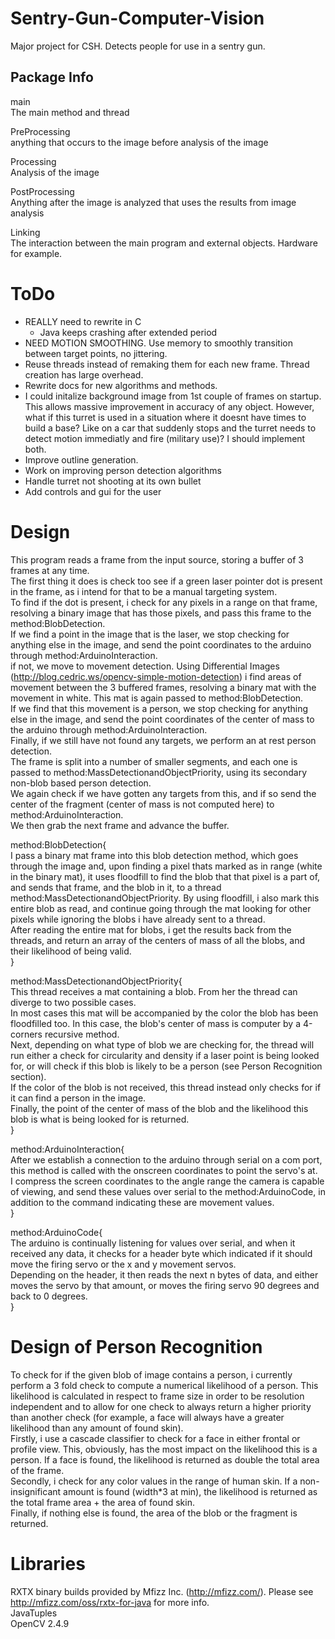 Sentry-Gun-Computer-Vision
==========================

Major project for CSH. Detects people for use in a sentry gun.

Package Info
------------
main  
The main method and thread  
  
PreProcessing  
anything that occurs to the image before analysis of the image  
  
Processing  
Analysis of the image  
  
PostProcessing  
Anything after the image is analyzed that uses the results from image analysis  
  
Linking  
The interaction between the main program and external objects. Hardware for example.  
  
ToDo
==========================
* REALLY need to rewrite in C
	* Java keeps crashing after extended period
* NEED MOTION SMOOTHING. Use memory to smoothly transition between target points, no jittering.  
* Reuse threads instead of remaking them for each new frame. Thread creation has large overhead.  
* Rewrite docs for new algorithms and methods.  
* I could initalize background image from 1st couple of frames on startup. This allows massive improvement in accuracy of any object. However, what if this turret is used in a situation where it doesnt have times to build a base? Like on a car that suddenly stops and the turret needs to detect motion immediatly and fire (military use)? I should implement both.  
* Improve outline generation.  
* Work on improving person detection algorithms  
* Handle turret not shooting at its own bullet  
* Add controls and gui for the user  

Design
==========================
This program reads a frame from the input source, storing a buffer of 3 frames at any time.  
The first thing it does is check too see if a green laser pointer dot is present in the frame, as i intend for that to be a manual targeting system.  
To find if the dot is present, i check for any pixels in a range on that frame, resolving a binary image that has those pixels, and pass this frame to the method:BlobDetection.  
If we find a point in the image that is the laser, we stop checking for anything else in the image, and send the point coordinates to the arduino through method:ArduinoInteraction.  
if not, we move to movement detection. Using Differential Images (http://blog.cedric.ws/opencv-simple-motion-detection) i find areas of movement between the 3 buffered frames, resolving a binary mat with the movement in white. This mat is again passed to method:BlobDetection.  
If we find that this movement is a person, we stop checking for anything else in the image, and send the point coordinates of the center of mass to the arduino through method:ArduinoInteraction.  
Finally, if we still have not found any targets, we perform an at rest person detection.  
The frame is split into a number of smaller segments, and each one is passed to method:MassDetectionandObjectPriority, using its secondary non-blob based person detection.  
We again check if we have gotten any targets from this, and if so send the center of the fragment (center of mass is not computed here) to method:ArduinoInteraction.  
We then grab the next frame and advance the buffer.  
  
method:BlobDetection{  
I pass a binary mat frame into this blob detection method, which goes through the image and, upon finding a pixel thats marked as in range (white in the binary mat), it uses floodfill to find the blob that that pixel is a part of, and sends that frame, and the blob in it, to a thread method:MassDetectionandObjectPriority. 
By using floodfill, i also mark this entire blob as read, and continue going through the mat looking for other pixels while ignoring the blobs i have already sent to a thread.  
After reading the entire mat for blobs, i get the results back from the threads, and return an array of the centers of mass of all the blobs, and their likelihood of being valid.  
}  
  
method:MassDetectionandObjectPriority{  
This thread receives a mat containing a blob. From her the thread can diverge to two possible cases.  
In most cases this mat will be accompanied by the color the blob has been floodfilled too. In this case, the blob's center of mass is computer by a 4-corners recursive method.  
Next, depending on what type of blob we are checking for, the thread will run either a check for circularity and density if a laser point is being looked for, or will check if this blob is likely to be a person (see Person Recognition section).  
If the color of the blob is not received, this thread instead only checks for if it can find a person in the image.  
Finally, the point of the center of mass of the blob and the likelihood this blob is what is being looked for is returned.    
}  
  
method:ArduinoInteraction{  
After we establish a connection to the arduino through serial on a com port, this method is called with the onscreen coordinates to point the servo's at.  
I compress the screen coordinates to the angle range the camera is capable of viewing, and send these values over serial to the method:ArduinoCode, in addition to the command indicating these are movement values.  
}  
  
method:ArduinoCode{  
The arduino is continually listening for values over serial, and when it received any data, it checks for a header byte which indicated if it should move the firing servo or the x and y movement servos.  
Depending on the header, it then reads the next n bytes of data, and either moves the servo by that amount, or moves the firing servo 90 degrees and back to 0 degrees.  
}  

Design of Person Recognition
==========================
To check for if the given blob of image contains a person, i currently perform a 3 fold check to compute a numerical likelihood of a person. This likelihood is calculated in respect to frame size in order to be resolution independent and to allow for one check to always return a higher priority than another check (for example, a face will always have a greater likelihood than any amount of found skin).  
Firstly, i use a cascade classifier to check for a face in either frontal or profile view. This, obviously, has the most impact on the likelihood this is a person. If a face is found, the likelihood is returned as double the total area of the frame.  
Secondly, i check for any color values in the range of human skin. If a non-insignificant amount is found (width*3 at min), the likelihood is returned as the total frame area + the area of found skin.  
Finally, if nothing else is found, the area of the blob or the fragment is returned.   

Libraries
=========
RXTX binary builds provided by Mfizz Inc. (http://mfizz.com/). Please see http://mfizz.com/oss/rxtx-for-java for more info.  
JavaTuples  
OpenCV 2.4.9  
